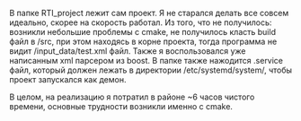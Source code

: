 В папке RTI_project лежит сам проект. 
Я не старался делать все совсем идеально, скорее на скорость работал.
Из того, что не получилось: возникли небольшие проблемы с cmake, не получилось класть build файл в /src, при этом находясь в корне проекта, 
тогда программа не видит /input_data/test.xml файл.
Также я воспользовался уже написанным xml парсером из boost.
В папке также нажодится .service файл, который должен лежать в директории /etc/systemd/system/, чтобы проект запускался как демон.

В целом, на реализацию я потратил в районе ~6 часов чистого времени, основные трудности возникли именно с cmake.
